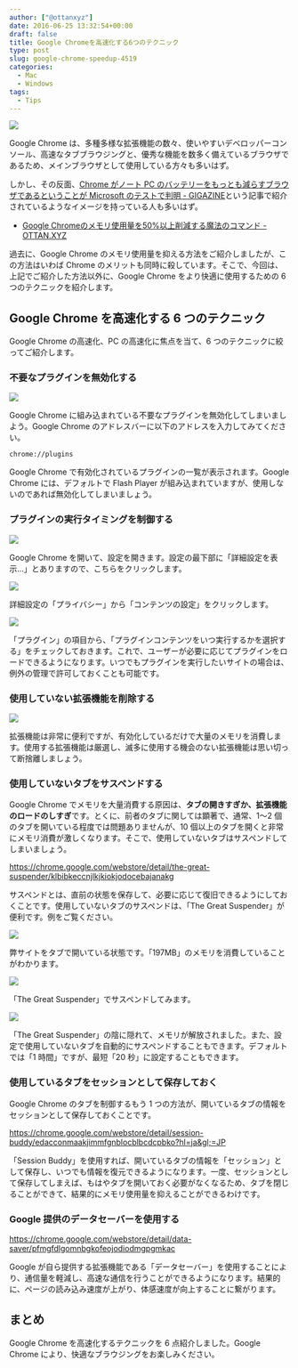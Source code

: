 ```yaml
---
author: ["@ottanxyz"]
date: 2016-06-25 13:32:54+00:00
draft: false
title: Google Chromeを高速化する6つのテクニック
type: post
slug: google-chrome-speedup-4519
categories:
  - Mac
  - Windows
tags:
  - Tips
---
```


![](/uploads/2016/06/160625-576e80aa58cc5.jpg)

Google Chrome は、多種多様な拡張機能の数々、使いやすいデベロッパーコンソール、高速なタブブラウジングと、優秀な機能を数多く備えているブラウザであるため、メインブラウザとして使用している方々も多いはず。

しかし、その反面、[Chrome がノート PC のバッテリーをもっとも減らすブラウザであるということが Microsoft のテストで判明 - GIGAZINE](http://gigazine.net/news/20160621-power-efficient-browser/)という記事で紹介されているようなイメージを持っている人も多いはず。

* [Google Chromeのメモリ使用量を50%以上削減する魔法のコマンド - OTTAN.XYZ](/posts/2014/09/chrome-memory-reduce-219/)

過去に、Google Chrome のメモリ使用量を抑える方法をご紹介しましたが、この方法はいわば Chrome のメリットも同時に殺しています。そこで、今回は、上記でご紹介した方法以外に、Google Chrome をより快適に使用するための 6 つのテクニックを紹介します。

## Google Chrome を高速化する 6 つのテクニック

Google Chrome の高速化、PC の高速化に焦点を当て、6 つのテクニックに絞ってご紹介します。

### 不要なプラグインを無効化する

![](/uploads/2016/06/160625-576e84589c6a3.png)

Google Chrome に組み込まれている不要なプラグインを無効化してしまいましよう。Google Chrome のアドレスバーに以下のアドレスを入力してみてください。

    chrome://plugins

Google Chrome で有効化されているプラグインの一覧が表示されます。Google Chrome には、デフォルトで Flash Player が組み込まれていますが、使用しないのであれば無効化してしまいましょう。

### プラグインの実行タイミングを制御する

![](/uploads/2016/06/160625-576e84ca0239e.png)

Google Chrome を開いて、設定を開きます。設定の最下部に「詳細設定を表示...」とありますので、こちらをクリックします。

![](/uploads/2016/06/160625-576e84d29b92b.png)

詳細設定の「プライバシー」から「コンテンツの設定」をクリックします。

![](/uploads/2016/06/160625-576e84df1e1f7.png)

「プラグイン」の項目から、「プラグインコンテンツをいつ実行するかを選択する」をチェックしておきます。これで、ユーザーが必要に応じてプラグインをロードできるようになります。いつでもプラグインを実行したいサイトの場合は、例外の管理で許可しておくことも可能です。

### 使用していない拡張機能を削除する

![](/uploads/2016/06/160625-576e8592e3b3c.png)

拡張機能は非常に便利ですが、有効化しているだけで大量のメモリを消費します。使用する拡張機能は厳選し、滅多に使用する機会のない拡張機能は思い切って断捨離しましょう。

### 使用していないタブをサスペンドする

Google Chrome でメモリを大量消費する原因は、**タブの開きすぎか、拡張機能のロードのしすぎ**です。とくに、前者のタブに関しては顕著で、通常、1〜2 個のタブを開いている程度では問題ありませんが、10 個以上のタブを開くと非常にメモリ消費が激しくなります。そこで、使用していないタブはサスペンドしてしまいましょう。

https://chrome.google.com/webstore/detail/the-great-suspender/klbibkeccnjlkjkiokjodocebajanakg

サスペンドとは、直前の状態を保存して、必要に応じて復旧できるようにしておくことです。使用していないタブのサスペンドは、「The Great Suspender」が便利です。例をご覧ください。

![](/uploads/2016/06/160625-576e85d13b319.png)

弊サイトをタブで開いている状態です。「197MB」のメモリを消費していることがわかります。

![](/uploads/2016/06/160625-576e85d9e17af.png)

「The Great Suspender」でサスペンドしてみます。

![](/uploads/2016/06/160625-576e85e1843e1.png)

「The Great Suspender」の陰に隠れて、メモリが解放されました。また、設定で使用していないタブを自動的にサスペンドすることもできます。デフォルトでは「1 時間」ですが、最短「20 秒」に設定することもできます。

### 使用しているタブをセッションとして保存しておく

Google Chrome のタブを制御するもう 1 つの方法が、開いているタブの情報をセッションとして保存しておくことです。

https://chrome.google.com/webstore/detail/session-buddy/edacconmaakjimmfgnblocblbcdcpbko?hl=ja&gl;=JP

「Session Buddy」を使用すれば、開いているタブの情報を「セッション」として保存し、いつでも情報を復元できるようになります。一度、セッションとして保存してしまえば、もはやタブを開いておく必要がなくなるため、タブを閉じることができて、結果的にメモリ使用量を抑えることができるわけです。

### Google 提供のデータセーバーを使用する

https://chrome.google.com/webstore/detail/data-saver/pfmgfdlgomnbgkofeojodiodmgpgmkac

Google が自ら提供する拡張機能である「データセーバー」を使用することにより、通信量を軽減し、高速な通信を行うことができるようになります。結果的に、ページの読み込み速度が上がり、体感速度が向上することに繋がります。

## まとめ

Google Chrome を高速化するテクニックを 6 点紹介しました。Google Chrome により、快適なブラウジングをお楽しみください。
